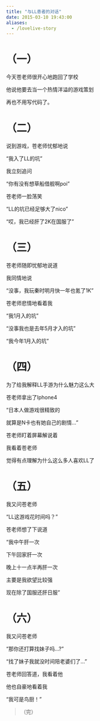 ```yaml
---
title: "与LL患者的对话"
date: 2015-03-10 19:43:00
aliases:
  - /lovelive-story
---
```


<!--more-->


# （一）

今天苍老师很开心地跑回了学校

他说他要去当一个热情洋溢的游戏策划

再也不用写代码了。


# （二）

说到游戏，苍老师忧郁地说

“我入了LL的坑”

我立刻追问

“你有没有想草船借舰啊poi”

苍老师一脸荡笑

“LL的坑已经足够大了nico”

“哎，我已经肝了2K在国服了”


# （三）

苍老师随即忧郁地说道

我同情地说

“没事，我玩秦时明月快一年也氪了1K”

苍老师悲情地看着我

“我1月入的坑”

“没事我也是去年5月才入的坑”

“我今年1月入的坑”


# （四）

为了给我解释LL手游为什么魅力这么大

苍老师拿出了Iphone4

“日本人做游戏很精致的

就算是N卡也有她自己的剧情…”

苍老师盯着屏幕解说着

我看着苍老师

觉得有点理解为什么这么多人喜欢LL了


# （五）

我又问苍老师

“LL这游戏花时间吗？”

苍老师想了下说道

“我中午肝一次

下午回家肝一次

晚上十一点半再肝一次

主要是我欲望比较强

现在除了国服还肝日服”


# （六）

我又问苍老师

“那你还打算找妹子吗...?”

“找了妹子我就没时间陪老婆们了...”

苍老师回答道，我看着他

他也自豪地看着我

“我可是鸟厨！”


> （完）

